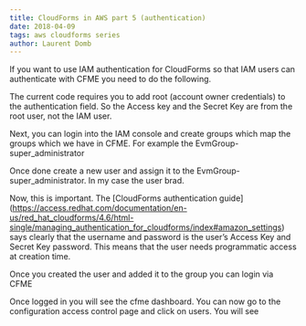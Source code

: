 ```yaml
---
title: CloudForms in AWS part 5 (authentication)
date: 2018-04-09
tags: aws cloudforms series
author: Laurent Domb
---
```


If you want to use IAM authentication for CloudForms so that IAM users can authenticate with CFME
you need to do the following.

The current code requires you to add root (account owner credentials) to the authentication field.
So the Access key and the Secret Key are from the root user, not the IAM user.

Next, you can login into the IAM console and create groups which map the groups which we have in
CFME. For example the EvmGroup-super_administrator

Once done create a new user and assign it to the EvmGroup-super_administrator.  In my case the user
brad.

Now, this is important. The
[CloudForms authentication guide] (<https://access.redhat.com/documentation/en-us/red_hat_cloudforms/4.6/html-single/managing_authentication_for_cloudforms/index#amazon_settings>)
says clearly that the username and password is the user’s Access Key and Secret Key password. This
means that the user needs programmatic access at creation time.

Once you created the user and added it to the group you can login via CFME

Once logged in you will see the cfme dashboard. You can now go to the configuration access control
page and click on users. You will see
